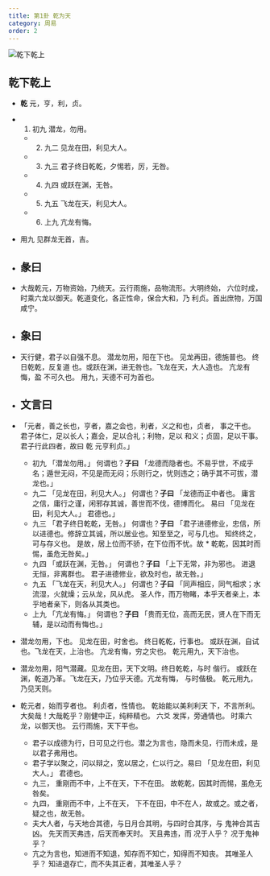 ```yaml
---
title: 第1卦 乾为天
category: 周易
order: 2
---
```


![乾下乾上](https://upload.wikimedia.org/wikipedia/commons/8/8f/Yijing-01.png)

## 乾下乾上

* **乾** 元，亨，利，贞。
* 1. 初九 潜龙，勿用。
  * 2. 九二 见龙在田，利见大人。
  * 3. 九三 君子终日乾乾，夕惕若，厉，无咎。
  * 4. 九四 或跃在渊，无咎。
  * 5. 九五 飞龙在天，利见大人。
  * 6. 上九 亢龙有悔。
* 用九 见群龙无首，吉。

* ## 彖曰

* 大哉乾元，万物资始，乃统天。云行雨施，品物流形。大明终始， 六位时成，时乘六龙以御天。乾道变化，各正性命，保合大和，乃 利贞。首出庶物，万国咸宁。

* ## 象曰

* 天行健，君子以自强不息。 潜龙勿用，阳在下也。 见龙再田，德施普也。 终日乾乾，反复道 也。或跃在渊，进无咎也。飞龙在天，大人造也。 亢龙有悔，盈 不可久也。 用九，天德不可为首也。

* ## 文言曰

* 「元者，善之长也，亨者，嘉之会也，利者，义之和也，贞者， 事之干也。 君子体仁，足以长人；嘉会，足以合礼；利物，足以 和义；贞固，足以干事。 君子行此四者，故曰 乾 元亨利贞。」 
  * 初九 「潜龙勿用。」 何谓也？**子曰** 「龙德而隐者也。不易乎世，不成乎名；遁世无闷，不见是而无闷；乐则行之，忧则违之；确乎其不可拔，潜龙也。」
  * 九二 「见龙在田，利见大人。」 何谓也？**子曰** 「龙德而正中者也。 庸言之信，庸行之谨，闲邪存其诚，善世而不伐，德博而化。 易曰 「见龙在田，利见大人。」 君德也。」
  * 九三 「君子终日乾乾，无咎。」 何谓也？**子曰** 「君子进德修业，忠信，所以进德也。修辞立其诚，所以居业也。知至至之，可与几也。 知终终之，可与存义也。 是故，居上位而不骄，在下位而不忧。故  * 乾乾，因其时而惕，虽危无咎矣。」
  * 九四 「或跃在渊，无咎。」 何谓也？**子曰** 「上下无常，非为邪也。 进退无恒，非离群也。 君子进德修业，欲及时也，故无咎。」
  * 九五 「飞龙在天，利见大人。」 何谓也？**子曰** 「同声相应，同气相求；水流湿，火就燥；云从龙，风从虎。 圣人作，而万物睹，本乎天者亲上，本乎地者亲下，则各从其类也。
  * 上九 「亢龙有悔。」 何谓也？**子曰** 「贵而无位，高而无民，贤人在下而无辅，是以动而有悔也。」
* 潜龙勿用，下也。 见龙在田，时舍也。 终日乾乾，行事也。 或跃在渊，自试也。飞龙在天，上治也。 亢龙有悔，穷之灾也。 乾元用九，天下治也。
* 潜龙勿用，阳气潜藏。见龙在田，天下文明。终日乾乾，与时 偕行。 或跃在渊，乾道乃革。飞龙在天，乃位乎天德。亢龙有悔， 与时偕极。 乾元用九，乃见天则。
* 乾元者，始而亨者也。 利贞者，性情也。 乾始能以美利利天 下，不言所利。大矣哉！大哉乾乎？刚健中正，纯粹精也。 六爻 发挥，旁通情也。 时乘六龙，以御天也。 云行雨施，天下平也。
  * 君子以成德为行，日可见之行也。潜之为言也，隐而未见，行而未成，是以君子弗用也。
  * 君子学以聚之，问以辩之，宽以居之，仁以行之。易曰 「见龙在田，利见大人。」 君德也。
  * 九三， 重刚而不中，上不在天，下不在田。 故乾乾，因其时而惕，虽危无咎矣。
  * 九四， 重刚而不中，上不在天， 下不在田，中不在人，故或之。或之者，疑之也，故无咎。
  * 夫大人者，与天地合其德，与日月合其明，与四时合其序，与 鬼神合其吉凶。 先天而天弗违，后天而奉天时。 天且弗违，而 况于人乎？ 况于鬼神乎？
  * 亢之为言也，知进而不知退，知存而不知亡，知得而不知丧。 其唯圣人乎？ 知进退存亡，而不失其正者，其唯圣人乎？ 